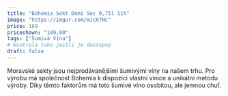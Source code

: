 ```yaml
---
title: "Bohemia Sekt Demi Sec 0,75l 11%"
image: "https://imgur.com/mJcK7NC"
price: 189
priceshown: "189,00"
tags: ["Šumivá Vína"] 
# Kontrola toho jestli je dostupný
draft: false
---
```

Moravské sekty jsou nejprodávanějšími šumivými víny na našem trhu. Pro výrobu má společnost Bohemia k dispozici vlastní vinice a unikátní metodu výroby. Díky těmto faktorům má toto šumivé víno osobitou, ale jemnou chuť.